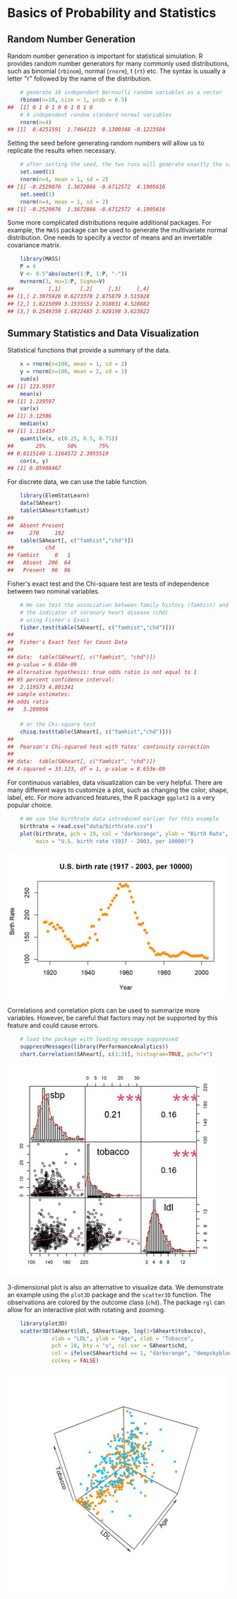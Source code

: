 # Basics of Probability and Statistics

## Random Number Generation 

Random number generation is important for statistical simulation. R provides random number generators for many commonly used distributions, such as binomial (`rbinom`), normal (`rnorm`), t (`rt`) etc. The syntax is usually a letter "r" followed by the name of the distribution. 


```r
    # generate 10 independent Bernoulli random variables as a vector
    rbinom(n=10, size = 1, prob = 0.5)
##  [1] 0 1 0 1 0 0 1 0 1 0
    # 4 independent random standard normal variables
    rnorm(n=4)
## [1]  0.4251591  1.7464123  0.1300348 -0.1223584
```

Setting the seed before generating random numbers will allow us to replicate the results when necessary. 

```r
    # after setting the seed, the two runs will generate exactly the same "random" numbers
    set.seed(1)
    rnorm(n=4, mean = 1, sd = 2)
## [1] -0.2529076  1.3672866 -0.6712572  4.1905616
    set.seed(1)
    rnorm(n=4, mean = 1, sd = 2)
## [1] -0.2529076  1.3672866 -0.6712572  4.1905616
```

Some more complicated distributions require additional packages. For example, the `MASS` package can be used to generate the multivariate normal distribution. One needs to specify a vector of means and an invertable covariance matrix. 

```r
    library(MASS)
    P = 4
    V <- 0.5^abs(outer(1:P, 1:P, "-"))
    mvrnorm(3, mu=1:P, Sigma=V)
##           [,1]      [,2]     [,3]     [,4]
## [1,] 2.3075926 0.6273378 2.875879 3.515928
## [2,] 1.8215099 3.1535552 2.918031 4.528882
## [3,] 0.2549359 1.6922485 2.920198 3.623822
```

## Summary Statistics and Data Visualization

Statistical functions that provide a summary of the data.


```r
    x = rnorm(n=100, mean = 1, sd = 2)
    y = rnorm(n=100, mean = 2, sd = 1)
    sum(x)
## [1] 123.9597
    mean(x)
## [1] 1.239597
    var(x)
## [1] 3.12596
    median(x)
## [1] 1.116457
    quantile(x, c(0.25, 0.5, 0.75))
##       25%       50%       75% 
## 0.0115149 1.1164572 2.3955519
    cor(x, y)
## [1] 0.05988467
```

For discrete data, we can use the table function.


```r
    library(ElemStatLearn)
    data(SAheart)
    table(SAheart$famhist)
## 
##  Absent Present 
##     270     192
    table(SAheart[, c("famhist","chd")])
##          chd
## famhist     0   1
##   Absent  206  64
##   Present  96  96
```

Fisher's exact test and the Chi-square test are tests of independence between two nominal variables.


```r
    # We can test the association between family history (famhist) and 
    # the indicator of coronary heart disease (chd)
    # using Fisher's Exact
    fisher.test(table(SAheart[, c("famhist","chd")]))
## 
## 	Fisher's Exact Test for Count Data
## 
## data:  table(SAheart[, c("famhist", "chd")])
## p-value = 6.658e-09
## alternative hypothesis: true odds ratio is not equal to 1
## 95 percent confidence interval:
##  2.119573 4.891341
## sample estimates:
## odds ratio 
##   3.209996

    # or the Chi-square test
    chisq.test(table(SAheart[, c("famhist","chd")]))
## 
## 	Pearson's Chi-squared test with Yates' continuity correction
## 
## data:  table(SAheart[, c("famhist", "chd")])
## X-squared = 33.123, df = 1, p-value = 8.653e-09
```

For continuous variables, data visualization can be very helpful. There are many different ways to customize a plot, such as changing the color, shape, label, etc. For more advanced features, the R package `ggplot2` is a very popular choice. 

```r
    # We use the birthrate data introduced earlier for this example
    birthrate = read.csv("data/birthrate.csv")
    plot(birthrate, pch = 19, col = "darkorange", ylab = "Birth Rate",
         main = "U.S. birth rate (1917 - 2003, per 10000)")
```

<img src="1.3-stat-prob-basics_files/figure-html/unnamed-chunk-7-1.png" width="576" />

Correlations and correlation plots can be used to summarize more variables. However, be careful that factors may not be supported by this feature and could cause errors. 

```r
    # load the package with loading message suppressed
    suppressMessages(library(PerformanceAnalytics))
    chart.Correlation(SAheart[, c(1:3)], histogram=TRUE, pch="+")
```

<img src="1.3-stat-prob-basics_files/figure-html/unnamed-chunk-8-1.png" width="480" />

3-dimensional plot is  also an alternative to visualize data. We demonstrate an example using the `plot3D` package and the `scatter3D` function. The observations are colored by the outcome class (`chd`). The package `rgl` can allow for an interactive plot with rotating and zooming. 


```r
    library(plot3D)
    scatter3D(SAheart$ldl, SAheart$age, log(1+SAheart$tobacco), 
              xlab = "LDL", ylab = "Age", zlab = "Tobacco",
              pch = 18, bty = "u", col.var = SAheart$chd, 
              col = ifelse(SAheart$chd == 1, "darkorange", "deepskyblue"),
              colkey = FALSE)
```

<img src="1.3-stat-prob-basics_files/figure-html/unnamed-chunk-9-1.png" width="576" />


